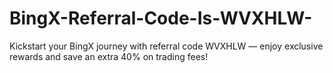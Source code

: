 # BingX-Referral-Code-Is-WVXHLW-
Kickstart your BingX journey with referral code WVXHLW — enjoy exclusive rewards and save an extra 40% on trading fees!
